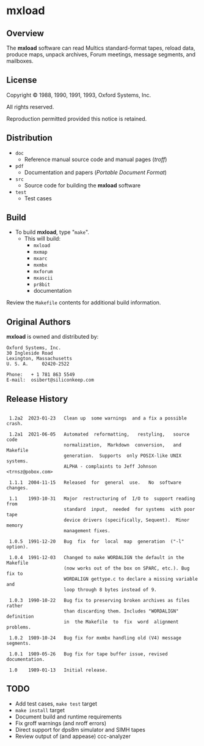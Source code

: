 # mxload

## Overview

The **mxload** software can read Multics standard-format tapes, reload data,
produce maps, unpack archives, Forum meetings, message segments, and mailboxes.

## License

Copyright © 1988, 1990, 1991, 1993, Oxford Systems, Inc.

All rights reserved.

Reproduction permitted provided this notice is retained.

## Distribution

- `doc`
  - Reference manual source code and manual pages (_troff_)
- `pdf`
  - Documentation and papers (_Portable Document Format_)
- `src`
  - Source code for building the **mxload** software
- `test`
  - Test cases

## Build

- To build **mxload**, type "`make`".
  - This will build:
    - `mxload`
    - `mxmap`
    - `mxarc`
    - `mxmbx`
    - `mxforum`
    - `mxascii`
    - `pr8bit`
    - documentation

Review the `Makefile` contents for additional build information.

## Original Authors

**mxload** is owned and distributed by:

```text
Oxford Systems, Inc.
30 Ingleside Road
Lexington, Massachusetts
U. S. A.     02420-2522

Phone:   + 1 781 863 5549
E-mail:  osibert@siliconkeep.com
```

## Release History

```text

 1.2a2  2023-01-23   Clean up  some warnings  and a fix a possible  crash.

 1.2a1  2021-06-05   Automated  reformatting,   restyling,   source   code
                     normalization,  Markdown  conversion,   and  Makefile
                     generation.  Supports  only POSIX-like UNIX  systems.
                     ALPHA - complaints to Jeff Johnson  <trnsz@pobox.com>

 1.1.1  2004-11-15   Released  for  general  use.   No  software  changes.

 1.1    1993-10-31   Major  restructuring of  I/O to  support reading from
                     standard  input,  needed  for systems  with poor tape
                     device drivers (specifically, Sequent).  Minor memory
                     management fixes.

 1.0.5  1991-12-20   Bug  fix  for  local  map  generation  ("-l" option).

 1.0.4  1991-12-03   Changed to make WORDALIGN the default in the Makefile
                     (now works out of the box on SPARC, etc.). Bug fix to
                     WORDALIGN gettype.c to declare a missing variable and
                     loop through 8 bytes instead of 9.

 1.0.3  1990-10-22   Bug fix to preserving broken archives as files rather
                     than discarding them. Includes "WORDALIGN" definition
                     in  the Makefile  to  fix  word  alignment  problems.

 1.0.2  1989-10-24   Bug fix for mxmbx handling old (V4) message segments.

 1.0.1  1989-05-26   Bug fix for tape buffer issue, revised documentation.

 1.0    1989-01-13   Initial release.
```

## TODO

- Add test cases, `make test` target
- `make install` target
- Document build and runtime requirements
- Fix groff warnings (and nroff errors)
- Direct support for dps8m simulator and SIMH tapes
- Review output of (and appease) ccc-analyzer
